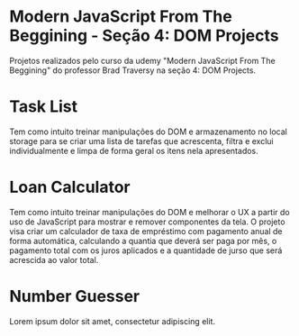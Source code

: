 # Modern JavaScript From The Beggining - Seção 4: DOM Projects
Projetos realizados pelo curso da udemy "Modern JavaScript From The Beggining" do professor Brad Traversy na seção 4: DOM Projects.

# Task List
Tem como intuito treinar manipulações do DOM e armazenamento no local storage para se criar uma lista de tarefas que acrescenta, filtra e exclui individualmente e limpa de forma geral os itens nela apresentados.

# Loan Calculator
Tem como intuito treinar manipulações do DOM e melhorar o UX a partir do uso de JavaScript para mostrar e remover componentes da tela. O projeto visa criar um calculador de taxa de empréstimo com pagamento anual de forma automática, calculando a quantia que deverá ser paga por mês, o pagamento total com os juros aplicados e a quantidade de jurso que será acrescida ao valor total.

# Number Guesser
Lorem ipsum dolor sit amet, consectetur adipiscing elit.
